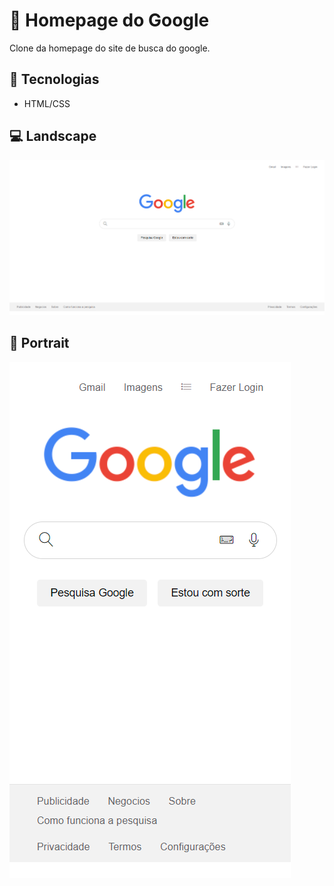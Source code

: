 <h1> 🔎 Homepage do Google </h1>
Clone da homepage do site de busca do google.

<h2> 📝 Tecnologias </h2>
<ul>
    <li>HTML/CSS</li>
</ul>

<h2> 💻 Landscape </h2>
<img src="./assets/img/google_fhd.png" alt="landscape_view"/>

<h2> 📱 Portrait </h2>
<img src="./assets/img/google_mobile.png" alt="portrait_view"/>

